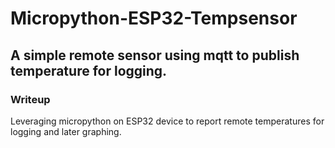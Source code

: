 # Micropython-ESP32-Tempsensor
## A simple remote sensor using mqtt to publish temperature for logging.  

### Writeup
Leveraging micropython on ESP32 device to report remote temperatures for logging and later graphing.

